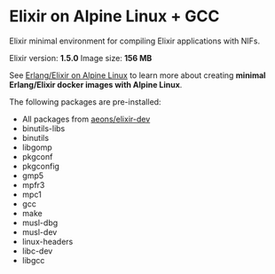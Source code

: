 Elixir on Alpine Linux + GCC
=====

Elixir minimal environment for compiling Elixir applications with NIFs.

Elixir version: **1.5.0**
Image size: **156 MB**

See [Erlang/Elixir on Alpine Linux](https://github.com/msaraiva/alpine-erlang) to learn more about creating **minimal Erlang/Elixir docker images with Alpine Linux**.

The following packages are pre-installed:

- All packages from [aeons/elixir-dev](https://registry.hub.docker.com/u/aeons/elixir-dev/)
- binutils-libs
- binutils
- libgomp
- pkgconf
- pkgconfig
- gmp5
- mpfr3
- mpc1
- gcc
- make
- musl-dbg
- musl-dev
- linux-headers
- libc-dev
- libgcc
